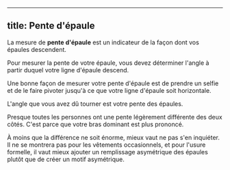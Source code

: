 ***

## title: Pente d'épaule

La mesure de **pente d'épaule** est un indicateur de la façon dont vos épaules descendent.

Pour mesurer la pente de votre épaule, vous devez déterminer l'angle à partir duquel votre ligne d'épaule descend.

Une bonne façon de mesurer votre pente d'épaule est de prendre un selfie et de le faire pivoter jusqu'à ce que votre ligne d'épaule soit horizontale.

L'angle que vous avez dû tourner est votre pente des épaules.

<Note>

Presque toutes les personnes ont une pente légèrement différente des deux côtés.
C'est parce que votre bras dominant est plus prononcé.

À moins que la différence ne soit énorme, mieux vaut ne pas s'en inquiéter.
Il ne se montrera pas pour les vêtements occasionnels, et pour l'usure formelle, il vaut mieux ajouter
un remplissage asymétrique des épaules plutôt que de créer un motif asymétrique.

</Note>
